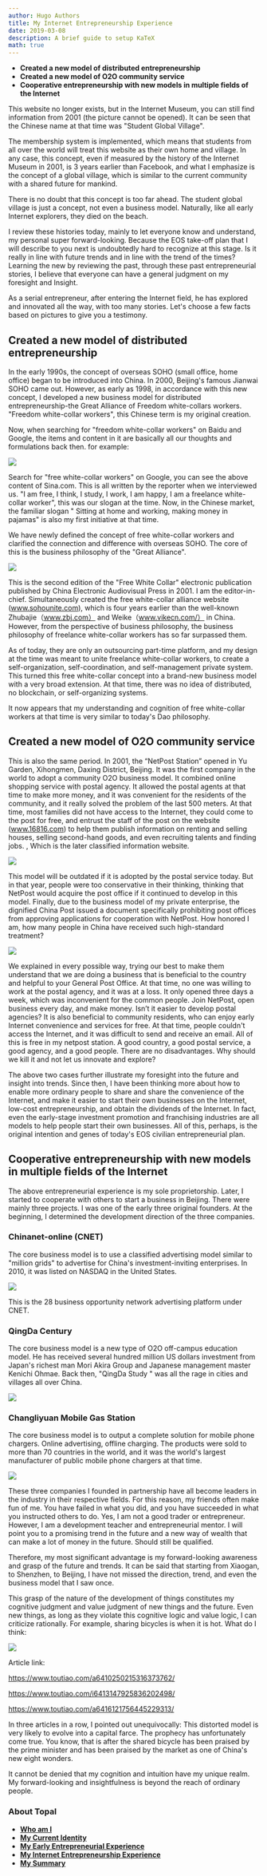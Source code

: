 ```yaml
---
author: Hugo Authors
title: My Internet Entrepreneurship Experience
date: 2019-03-08
description: A brief guide to setup KaTeX
math: true
---
```


- **Created a new model of distributed entrepreneurship**
- **Created a new model of O2O community service**
- **Cooperative entrepreneurship with new models in multiple fields of the Internet**
<!--more-->
This website no longer exists, but in the Internet Museum, you can still find information from 2001 (the picture cannot be opened). It can be seen that the Chinese name at that time was "Student Global Village".

The membership system is implemented, which means that students from all over the world will treat this website as their own home and village. In any case, this concept, even if measured by the history of the Internet Museum in 2001, is 3 years earlier than Facebook, and what I emphasize is the concept of a global village, which is similar to the current community with a shared future for mankind.

There is no doubt that this concept is too far ahead. The student global village is just a concept, not even a business model. Naturally, like all early Internet explorers, they died on the beach.

I review these histories today, mainly to let everyone know and understand, my personal super forward-looking. Because the EOS take-off plan that I will describe to you next is undoubtedly hard to recognize at this stage. Is it really in line with future trends and in line with the trend of the times? Learning the new by reviewing the past, through these past entrepreneurial stories, I believe that everyone can have a general judgment on my foresight and Insight.

As a serial entrepreneur, after entering the Internet field, he has explored and innovated all the way, with too many stories. Let's choose a few facts based on pictures to give you a testimony.

## Created a new model of distributed entrepreneurship

In the early 1990s, the concept of overseas SOHO (small office, home office) began to be introduced into China. In 2000, Beijing's famous Jianwai SOHO came out. However, as early as 1998, in accordance with this new concept, I developed a new business model for distributed entrepreneurship-the Great Alliance of Freedom white-collars workers. "Freedom white-collar workers", this Chinese term is my original creation.

Now, when searching for "freedom white-collar workers" on Baidu and Google, the items and content in it are basically all our thoughts and formulations back then. for example:

![](/images/14.jpg)

Search for "free white-collar workers" on Google, you can see the above content of Sina.com. This is all written by the reporter when we interviewed us. "I am free, I think, I study, I work, I am happy, I am a freelance white-collar worker", this was our slogan at the time. Now, in the Chinese market, the familiar slogan " Sitting at home and working, making money in pajamas" is also my first initiative at that time.

We have newly defined the concept of free white-collar workers and clarified the connection and difference with overseas SOHO. The core of this is the business philosophy of the "Great Alliance".

![](/images/14.jpg)

This is the second edition of the "Free White Collar" electronic publication published by China Electronic Audiovisual Press in 2001. I am the editor-in-chief. Simultaneously created the free white-collar alliance website (www.sohounite.com), which is four years earlier than the well-known Zhubajie（www.zbj.com） and Weike（www.vikecn.com/） in China. However, from the perspective of business philosophy, the business philosophy of freelance white-collar workers has so far surpassed them.

As of today, they are only an outsourcing part-time platform, and my design at the time was meant to unite freelance white-collar workers, to create a self-organization, self-coordination, and self-management private system. This turned this free white-collar concept into a brand-new business model with a very broad extension. At that time, there was no idea of distributed, no blockchain, or self-organizing systems.

It now appears that my understanding and cognition of free white-collar workers at that time is very similar to today's Dao philosophy.

 
## Created a new model of O2O community service

This is also the same period. In 2001, the “NetPost Station” opened in Yu Garden, Xihongmen, Daxing District, Beijing. It was the first company in the world to adopt a community O2O business model. It combined online shopping service with postal agency. It allowed the postal agents at that time to make more money, and it was convenient for the residents of the community, and it really solved the problem of the last 500 meters. At that time, most families did not have access to the Internet, they could come to the post for free, and entrust the staff of the post on the website (www.16816.com) to help them publish information on renting and selling houses, selling second-hand goods, and even recruiting talents and finding jobs. , Which is the later classified information website.

![](/images/16.jpg)

This model will be outdated if it is adopted by the postal service today. But in that year, people were too conservative in their thinking, thinking that NetPost would acquire the post office if it continued to develop in this model. Finally, due to the business model of my private enterprise, the dignified China Post issued a document specifically prohibiting post offices from approving applications for cooperation with NetPost. How honored I am, how many people in China have received such high-standard treatment?

 ![](/images/17.jpg)

We explained in every possible way, trying our best to make them understand that we are doing a business that is beneficial to the country and helpful to your General Post Office. At that time, no one was willing to work at the postal agency, and it was at a loss. It only opened three days a week, which was inconvenient for the common people. Join NetPost, open business every day, and make money. Isn’t it easier to develop postal agencies? It is also beneficial to community residents, who can enjoy early Internet convenience and services for free. At that time, people couldn't access the Internet, and it was difficult to send and receive an email. All of this is free in my netpost station. A good country, a good postal service, a good agency, and a good people. There are no disadvantages. Why should we kill it and not let us innovate and explore?

The above two cases further illustrate my foresight into the future and insight into trends. Since then, I have been thinking more about how to enable more ordinary people to share and share the convenience of the Internet, and make it easier to start their own businesses on the Internet, low-cost entrepreneurship, and obtain the dividends of the Internet. In fact, even the early-stage investment promotion and franchising industries are all models to help people start their own businesses. All of this, perhaps, is the original intention and genes of today's EOS civilian entrepreneurial plan.

 

## Cooperative entrepreneurship with new models in multiple fields of the Internet

The above entrepreneurial experience is my sole proprietorship. Later, I started to cooperate with others to start a business in Beijing. There were mainly three projects. I was one of the early three original founders. At the beginning, I determined the development direction of the three companies.

 

### Chinanet-online (CNET)

The core business model is to use a classified advertising model similar to "million grids" to advertise for China's investment-inviting enterprises. In 2010, it was listed on NASDAQ in the United States.

![](/images/18.jpg)

This is the 28 business opportunity network advertising platform under CNET.

 
### QingDa Century

The core business model is a new type of O2O off-campus education model. He has received several hundred million US dollars investment from Japan's richest man Mori Akira Group and Japanese management master Kenichi Ohmae. Back then, "QingDa Study " was all the rage in cities and villages all over China.

![](/images/19.jpg)

### Changliyuan Mobile Gas Station

The core business model is to output a complete solution for mobile phone chargers. Online advertising, offline charging. The products were sold to more than 70 countries in the world, and it was the world's largest manufacturer of public mobile phone chargers at that time.

![](/images/20.jpg)

These three companies I founded in partnership have all become leaders in the industry in their respective fields. For this reason, my friends often make fun of me. You have failed in what you did, and you have succeeded in what you instructed others to do. Yes, I am not a good trader or entrepreneur. However, I am a development teacher and entrepreneurial mentor. I will point you to a promising trend in the future and a new way of wealth that can make a lot of money in the future. Should still be qualified.

Therefore, my most significant advantage is my forward-looking awareness and grasp of the future and trends. It can be said that starting from Xiaogan, to Shenzhen, to Beijing, I have not missed the direction, trend, and even the business model that I saw once.

This grasp of the nature of the development of things constitutes my cognitive judgment and value judgment of new things and the future. Even new things, as long as they violate this cognitive logic and value logic, I can criticize rationally. For example, sharing bicycles is when it is hot. What do I think:

![](/images/21.png)

Article link:

https://www.toutiao.com/a6410250215316373762/

https://www.toutiao.com/i6413147925836202498/

https://www.toutiao.com/a6416121756445229313/

In three articles in a row, I pointed out unequivocally: This distorted model is very likely to evolve into a capital farce. The prophecy has unfortunately come true. You know, that is after the shared bicycle has been praised by the prime minister and has been praised by the market as one of China's new eight wonders.

It cannot be denied that my cognition and intuition have my unique realm. My forward-looking and insightfulness is beyond the reach of ordinary people.

### About Topal
- **[Who am I](/post/who_am_i/)**
- **[My Current Identity](/post/my_current_identity/)**
- **[My Early Entrepreneurial Experience](/post/my_early_entrepreneurial_experience/)**
- **[My Internet Entrepreneurship Experience](/post/my_internet_entrepreneurship_experience/)**
- **[My Summary](/post/my_summary/)**
